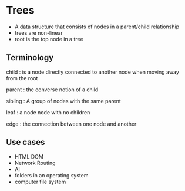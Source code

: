 # Trees

- A data structure that consists of nodes in a parent/child relationship
- trees are non-linear
- root is the top node in a tree

## Terminology

child
: is a node directly connected to another node when moving away from the root

parent
: the converse notion of a child

sibling
: A group of nodes with the same parent

leaf
: a node node with no children

edge
: the connection between one node and another

## Use cases

- HTML DOM
- Network Routing
- AI
- folders in an operating system
- computer file system
